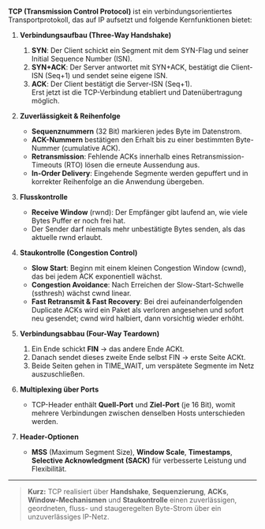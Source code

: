 **TCP (Transmission Control Protocol)** ist ein verbindungsorientiertes Transportprotokoll, das auf IP aufsetzt und folgende Kernfunktionen bietet:

1. **Verbindungsaufbau (Three-Way Handshake)**
    1. **SYN**: Der Client schickt ein Segment mit dem SYN-Flag und seiner Initial Sequence Number (ISN).
    2. **SYN+ACK**: Der Server antwortet mit SYN+ACK, bestätigt die Client-ISN (Seq+1) und sendet seine eigene ISN.
    3. **ACK**: Der Client bestätigt die Server-ISN (Seq+1).  
        Erst jetzt ist die TCP-Verbindung etabliert und Datenübertragung möglich.

2. **Zuverlässigkeit & Reihenfolge**    
    - **Sequenznummern** (32 Bit) markieren jedes Byte im Datenstrom.
    - **ACK-Nummern** bestätigen den Erhalt bis zu einer bestimmten Byte-Nummer (cumulative ACK).
    - **Retransmission**: Fehlende ACKs innerhalb eines Retransmission-Timeouts (RTO) lösen die erneute Aussendung aus.
    - **In-Order Delivery**: Eingehende Segmente werden gepuffert und in korrekter Reihenfolge an die Anwendung übergeben.

3. **Flusskontrolle**    
    - **Receive Window** (rwnd): Der Empfänger gibt laufend an, wie viele Bytes Puffer er noch frei hat.
    - Der Sender darf niemals mehr unbestätigte Bytes senden, als das aktuelle rwnd erlaubt.

4. **Staukontrolle (Congestion Control)**    
    - **Slow Start**: Beginn mit einem kleinen Congestion Window (cwnd), das bei jedem ACK exponentiell wächst.
    - **Congestion Avoidance**: Nach Erreichen der Slow-Start-Schwelle (ssthresh) wächst cwnd linear.
    - **Fast Retransmit & Fast Recovery**: Bei drei aufeinanderfolgenden Duplicate ACKs wird ein Paket als verloren angesehen und sofort neu gesendet; cwnd wird halbiert, dann vorsichtig wieder erhöht.

5. **Verbindungsabbau (Four-Way Teardown)**    
    1. Ein Ende schickt **FIN** → das andere Ende ACKt.
    2. Danach sendet dieses zweite Ende selbst FIN → erste Seite ACKt.
    3. Beide Seiten gehen in TIME_WAIT, um verspätete Segmente im Netz auszuschließen.

6. **Multiplexing über Ports**    
    - TCP-Header enthält **Quell-Port** und **Ziel-Port** (je 16 Bit), womit mehrere Verbindungen zwischen denselben Hosts unterschieden werden.

7. **Header-Optionen**    
    - **MSS** (Maximum Segment Size), **Window Scale**, **Timestamps**, **Selective Acknowledgment (SACK)** für verbesserte Leistung und Flexibilität.


---

> **Kurz:** TCP realisiert über **Handshake**, **Sequenzierung**, **ACKs**, **Window-Mechanismen** und **Staukontrolle** einen zuverlässigen, geordneten, fluss- und stau­geregelten Byte-Strom über ein unzuverlässiges IP-Netz.
